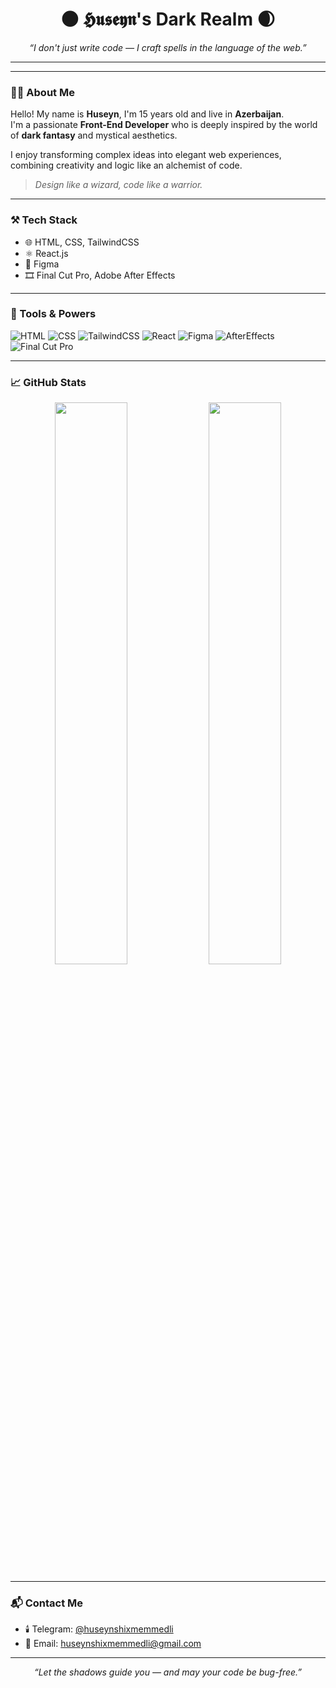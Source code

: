 <h1 align="center">🌑 𝕳𝖚𝖘𝖊𝖞𝖓's Dark Realm 🌒</h1>

<p align="center"><i>“I don't just write code — I craft spells in the language of the web.”</i></p>

---

---

### 🧙‍♂️ About Me

Hello! My name is **Huseyn**, I'm 15 years old and live in **Azerbaijan**.  
I'm a passionate **Front-End Developer** who is deeply inspired by the world of **dark fantasy** and mystical aesthetics.

I enjoy transforming complex ideas into elegant web experiences, combining creativity and logic like an alchemist of code.

> *Design like a wizard, code like a warrior.*

---

### ⚒️ Tech Stack

- 🌐 HTML, CSS, TailwindCSS  
- ⚛️ React.js  
- 🎨 Figma  
- 🎞️ Final Cut Pro, Adobe After Effects  

---

### 🧰 Tools & Powers

![HTML](https://img.shields.io/badge/HTML-black?style=flat&logo=html5)
![CSS](https://img.shields.io/badge/CSS-black?style=flat&logo=css3)
![TailwindCSS](https://img.shields.io/badge/TailwindCSS-black?style=flat&logo=tailwindcss)
![React](https://img.shields.io/badge/React-black?style=flat&logo=react)
![Figma](https://img.shields.io/badge/Figma-black?style=flat&logo=figma)
![AfterEffects](https://img.shields.io/badge/After_Effects-black?style=flat&logo=adobe-after-effects)
![Final Cut Pro](https://img.shields.io/badge/Final_Cut_Pro-black?style=flat&logo=apple)

---

### 📈 GitHub Stats

<p align="center">
  <img width="48%" src="https://github-readme-stats.vercel.app/api?username=Hsnn&show_icons=true&theme=tokyonight" />
  <img width="48%" src="https://github-readme-streak-stats.herokuapp.com/?user=Hsnn&theme=tokyonight" />
</p>

---

### 📬 Contact Me

- 🕯️ Telegram: [@huseynshixmemmedli](https://t.me/huseynshixmemmedli)  
- 🦇 Email: huseynshixmemmedli@gmail.com  

---

<p align="center"><i>“Let the shadows guide you — and may your code be bug-free.”</i></p>
